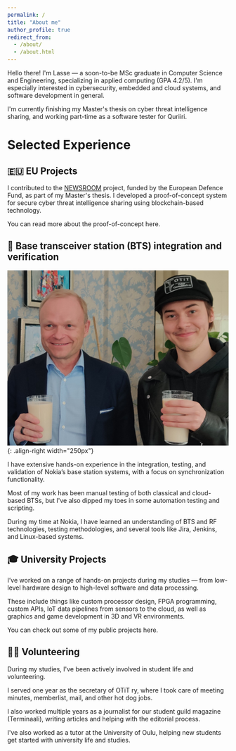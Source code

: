 ```yaml
---
permalink: /
title: "About me"
author_profile: true
redirect_from: 
  - /about/
  - /about.html
---
```



Hello there! I'm Lasse — a soon-to-be MSc graduate in Computer Science and Engineering, specializing in applied computing (GPA 4.2/5). I'm especially interested in cybersecurity, embedded and cloud systems, and software development in general.

I'm currently finishing my Master's thesis on cyber threat intelligence sharing, and working part-time as a software tester for Quriiri.

# Selected Experience

## 🇪🇺 EU Projects

I contributed to the [NEWSROOM](https://newsroom-project.eu/) project, funded by the European Defence Fund, as part of my Master's thesis. I developed a proof-of-concept system for secure cyber threat intelligence sharing using blockchain-based technology.

You can read more about the proof-of-concept here.

## 📡 Base transceiver station (BTS) integration and verification

![Molutta Pekka Lundmarkin kanssa](/images/molut3.jpg){: .align-right width="250px"}

I have extensive hands-on experience in the integration, testing, and validation of Nokia’s base station systems, with a focus on synchronization functionality.

Most of my work has been manual testing of both classical and cloud-based BTSs, but I've also dipped my toes in some automation testing and scripting.

During my time at Nokia, I have learned an understanding of BTS and RF technologies, testing methodologies, and several tools like Jira, Jenkins, and Linux-based systems.

## 🎓 University Projects

I’ve worked on a range of hands-on projects during my studies — from low-level hardware design to high-level software and data processing.

These include things like custom processor design, FPGA programming, custom APIs, IoT data pipelines from sensors to the cloud, as well as graphics and game development in 3D and VR environments.

You can check out some of my public projects here.

## 🙋‍♂️ Volunteering

During my studies, I've been actively involved in student life and volunteering.

I served one year as the secretary of OTiT ry, where I took care of meeting minutes, memberlist, mail, and other hot dog jobs.

I also worked multiple years as a journalist for our student guild magazine (Terminaali), writing articles and helping with the editorial process.

I've also worked as a tutor at the University of Oulu, helping new students get started with university life and studies.
